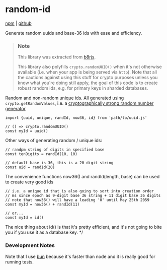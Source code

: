 # random-id

[npm](https://www.npmjs.com/package/random-id-base36) | [github](https://github.com/tonioloewald/random-id)

Generate random uuids and base-36 ids with ease and efficiency.

> ### Note
>
> This library was extracted from [b8rjs](https://b8rjs.com/?source=source/uuid.js).
>
> This library also polyfills `crypto.randomUUID()` when it's not otherwise available (i.e.
> when your app is being served via `http`). Note that all the cautions against using this
> stuff for crypto purposes unless you know what you're doing still apply, the goal of this
> code is to create robust random ids, e.g. for primary keys in sharded databases.

Random and non-random unique ids. All generated using `crypto.getRandomValues`, i.e. a
[cryptographically strong random number generator](https://developer.mozilla.org/en-US/docs/Web/API/Crypto)

    import {uuid, unique, randId, now36, id} from 'path/to/uuid.js'

    // () => crypto.randomUUID()
    const myId = uuid()

Other ways of generating random / unique ids:

    // randpm string of digits in specified base
    const tenDigits = randId(10, 10)

    // default base is 36, this is a 20 digit string
    const uid = randId(20)

The convenience functions now36() and randId(length, base) can
be used to create very good ids

    // i.e. a unique id that is also going to sort into creation order
    // ms since epoch as 9-digit base 36 string + 11 digit base 36 digits
    // note that now36() will have a leading '0' until May 25th 2059
    const myId = now36() + randId(11)

    // or...
    const myId = id()

The nice thing about id() is that it's pretty efficient, and it's not
going to bite you if you use it as a database key.
*/

### Development Notes

Note that I use [bun](https://bun.sh) because it's faster than node and it
is really good for running tests.
